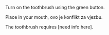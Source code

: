 Turn on the toothbrush using the green button. 

Place in your mouth, ovo je konflikt za vjezbu.

The toothbrush requires [need info here].